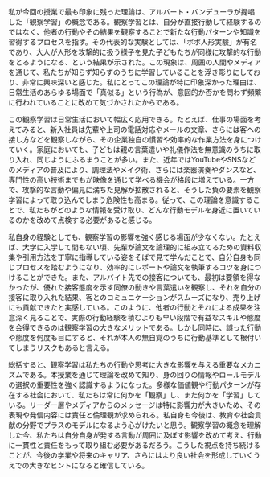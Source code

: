 私が今回の授業で最も印象に残った理論は、アルバート・バンデューラが提唱した「観察学習」の概念である。観察学習とは、自分が直接行動して経験するのではなく、他者の行動やその結果を観察することで新たな行動パターンや知識を習得するプロセスを指す。その代表的な実験としては、「ボボ人形実験」が有名であり、大人が人形を攻撃的に扱う様子を見た子どもたちが同様に攻撃的な行動をとるようになる、という結果が示された。この現象は、周囲の人間やメディアを通じて、私たちが知らず知らずのうちに学習していることを浮き彫りにしており、非常に興味深いと感じた。私にとってこの理論が特に印象深かった理由は、日常生活のあらゆる場面で「真似る」という行為が、意図的か否かを問わず頻繁に行われていることに改めて気づかされたからである。

この観察学習は日常生活において幅広く応用できる。たとえば、仕事の場面を考えてみると、新入社員は先輩や上司の電話対応やメールの文章、さらには客への接し方などを観察しながら、その企業独自の慣習や効率的な作業方法を身につけていく。家庭においても、子どもは親の言葉遣いや礼儀作法を無意識のうちに取り入れ、同じようにふるまうことが多い。また、近年ではYouTubeやSNSなどのメディアの普及により、調理法やメイク術、さらには楽器演奏やダンスなど、専門性の高い技術までもが映像を通じて学べる機会が格段に増えている。一方で、攻撃的な言動や偏見に満ちた見解が拡散されると、そうした負の要素を観察学習によって取り込んでしまう危険性も高まる。従って、この理論を意識することで、私たちがどのような情報を受け取り、どんな行動モデルを身近に置いているのかを改めて点検する必要があると感じる。

私自身の経験としても、観察学習の影響を強く感じる場面が少なくない。たとえば、大学に入学して間もない頃、先輩が論文を論理的に組み立てるための資料収集や引用方法を丁寧に指導している姿をそばで見て学んだことで、自分自身も同じプロセスを踏むようになり、効率的にレポートや論文を執筆するコツを身につけることができた。また、アルバイト先での接客についても、最初は要領を得なかったが、優れた接客態度を示す同僚の動きや言葉遣いを観察し、それを自分の接客に取り入れた結果、客とのコミュニケーションがスムーズになり、売り上げにも貢献できたと実感している。このように、他者の行動とそれによる成果を注意深く見ることで、実際の行動経験を積むよりも早い段階で有益なスキルや態度を会得できるのは観察学習の大きなメリットである。しかし同時に、誤った行動や態度を何度も目にすると、それが本人の無自覚のうちに行動基準として根付いてしまうリスクもあると言える。

総括すると、観察学習は私たちの行動や思考に大きな影響を与える重要なメカニズムである。本授業を通じて理論を改めて知り、身の回りの情報やロールモデルの選択の重要性を強く認識するようになった。多様な価値観や行動パターンが存在する社会において、私たちは常に何かを「観察」し、また何かを「学習」している。リーダー層やメディアからのメッセージは特に影響力が大きいため、その表現や発信内容には責任と倫理観が求められる。私自身も今後は、教育や社会貢献の分野でプラスのモデルになるよう心がけたいと思う。観察学習の概念を理解した今、私たちは自分自身が発する言動が周囲に及ぼす影響を改めて考え、行動に一貫性と責任をもって取り組む必要があるだろう。こうした視点を持ち続けることが、今後の学業や将来のキャリア、さらにはより良い社会を形成していくうえでの大きなヒントになると確信している。